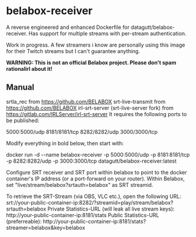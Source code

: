 # belabox-receiver

A reverse engineered and enhanced Dockerfile for datagutt/belabox-receiver. Has support for multiple streams with per-stream authentication.

Work in progress. A few streamers i know are personally using this image for their Twitch streams but I can't guarantee anything.

**WARNING: This is not an official Belabox project. Please don't spam rationalirl about it!**

## Manual
srtla_rec from https://github.com/BELABOX
srt-live-transmit from https://github.com/BELABOX
irl-srt-server (srt-live-server fork) from https://gitlab.com/IRLServer/irl-srt-server
It requires the following ports to be published:

5000:5000/udp
8181/8181/tcp
8282/8282/udp
3000/3000/tcp

Modify everything in bold below, then start with:

docker run -d --name belabox-receiver -p 5000:5000/udp -p 8181:8181/tcp -p 8282:8282/udp -p 3000:3000/tcp datagutt/belabox-receiver:latest

Configure SRT receiver and SRT port within belabox to point to the docker container's IP address (or a port-forward on your router).
Within Belabox, set "live/stream/belabox?srtauth=belabox" as SRT streamid.

To retrieve the SRT-Stream (via OBS, VLC etc.), open the following URL:
srt://your-public-container-ip:8282/?streamid=play/stream/belabox?srtauth=belabox
Private Statistics-URL (will leak all live stream keys): http://your-public-container-ip:8181/stats
Public Statistics-URL (preferreable): http://your-public-container-ip:8181/stats?streamer=belabox&key=belabox
